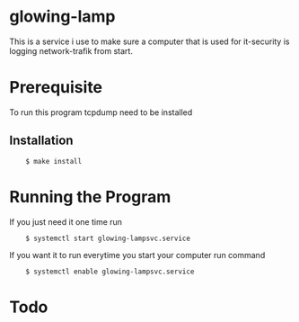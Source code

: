 # glowing-lamp
This is a service i use to make sure a computer that is used for it-security is logging network-trafik from start.


# Prerequisite
To run this program tcpdump need to be installed
## Installation 

```
    $ make install
```
# Running the Program

If you just need it one time run

```
    $ systemctl start glowing-lampsvc.service
```
If you want it to run everytime you start your computer run command

```
    $ systemctl enable glowing-lampsvc.service
```

# Todo 
